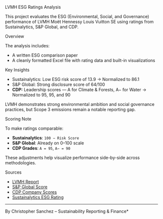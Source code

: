 LVMH ESG Ratings Analysis

This project evaluates the ESG (Environmental, Social, and Governance) performance of LVMH Moët Hennessy Louis Vuitton SE using ratings from Sustainalytics, S&P Global, and CDP.

Overview

The analysis includes:
- A written ESG comparison paper
- A cleanly formatted Excel file with rating data and built-in visualizations

 Key Insights

- Sustainalytics: Low ESG risk score of 13.9 → Normalized to 86.1
- S&P Global:  Strong disclosure score of 64/100
- **CDP:** Leadership scores — A for Climate & Forests, A− for Water → Normalized to 95, 95, and 90

LVMH demonstrates strong environmental ambition and social governance practices, but Scope 3 emissions remain a notable reporting gap.

Scoring Note

To make ratings comparable:
- **Sustainalytics**: `100 − Risk Score`
- **S&P Global**: Already on 0–100 scale
- **CDP Grades**: `A = 95`, `A− = 90`

These adjustments help visualize performance side-by-side across methodologies.


 Sources

- [LVMH Report](https://r.lvmh-static.com/uploads/2024/04/LVMH_Commited_to_positive_impact_2024.pdf)
- [S&P Global Score](https://www.spglobal.com/esg/scores/results?cid=4276690)
- [CDP Company Scores](https://www.cdp.net/en/companies/companies-scores)
- [Sustainalytics ESG Rating](https://www.sustainalytics.com/esg-rating/lvmh-mo-t-hennessy-louis-vuitton-se/1008073734)

---

By Christopher Sanchez – Sustainability Reporting & Finance*
